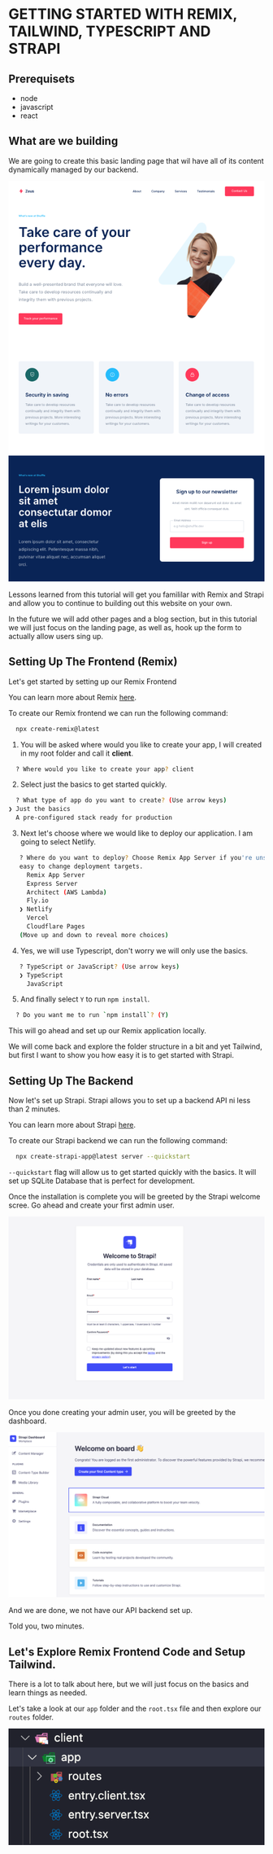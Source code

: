 # GETTING STARTED WITH REMIX, TAILWIND, TYPESCRIPT AND STRAPI

## Prerequisets

- node
- javascript
- react

## What are we building

We are going to create this basic landing page that wil have all of its content dynamically managed by our backend.

![Project View](images/site.png)

Lessons learned from this tutorial will get you famililar with Remix and Strapi and allow you to continue to building out this website on your own.

In the future we will add other pages and a blog section, but in this tutorial we will just focus on the landing page, as well as, hook up the form to actually allow users sing up.



## Setting Up The Frontend (Remix)

Let's get started by setting up our Remix Frontend

You can learn more about Remix [here](https://remix.run/).

To create our Remix frontend we can run the following command:

```bash
  npx create-remix@latest
```

1. You will be asked where would you like to create your app, I will created in my root folder and call it **client**.

```bash
  ? Where would you like to create your app? client
```

2. Select just the basics to get started quickly.

```bash
  ? What type of app do you want to create? (Use arrow keys)
❯ Just the basics
  A pre-configured stack ready for production
```

3. Next let's choose where we would like to deploy our application. I am going to select Netlify.

```bash
   ? Where do you want to deploy? Choose Remix App Server if you're unsure; it's
   easy to change deployment targets.
     Remix App Server
     Express Server
     Architect (AWS Lambda)
     Fly.io
   ❯ Netlify
     Vercel
     Cloudflare Pages
   (Move up and down to reveal more choices)
```

4. Yes, we will use Typescript, don't worry we will only use the basics.

```bash
   ? TypeScript or JavaScript? (Use arrow keys)
   ❯ TypeScript
     JavaScript
```

5. And finally select `Y` to run `npm install`.

```bash
  ? Do you want me to run `npm install`? (Y)
```

This will go ahead and set up our Remix application locally.

We will come back and explore the folder structure in a bit and yet Tailwind, but first I want to show you how easy it is to get started with Strapi.

## Setting Up The Backend

Now let's set up Strapi.  Strapi allows you to set up a backend API ni less than 2 minutes.

You can learn more about Strapi [here](https://strapi.io/).

To create our Strapi backend we can run the following command:

```bash
  npx create-strapi-app@latest server --quickstart
```
`--quickstart` flag will allow us to get started quickly with the basics.  It will set up SQLite Database that is perfect for development. 

Once the installation is complete you will be greeted by the Strapi welcome scree.  Go ahead and create your first admin user.

![Strapi Welcome](images/strapi-welcome.png)

Once you done creating your admin user, you will be greeted by the dashboard. 

![Strapi Dashboard](images/strapi-dashboard.png)

And we are done, we not have our API backend set up.

Told you, two minutes.

## Let's Explore Remix Frontend Code and Setup Tailwind.

There is a lot to talk about here, but we will just focus on the basics and learn things as needed.  

Let's take a look at our `app` folder and the `root.tsx` file and then explore our `routes` folder.

![App Folder](images/app-folder.png)
